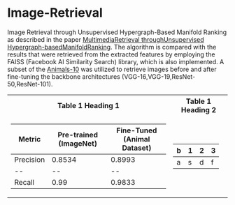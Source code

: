 # Image-Retrieval
Image Retrieval through Unsupervised Hypergraph-Based Manifold Ranking as described in the paper [MultimediaRetrieval throughUnsupervised Hypergraph-basedManifoldRanking](chrome-extension://efaidnbmnnnibpcajpcglclefindmkaj/https://www.ic.unicamp.br/~dcarlos/papers/journals/IEEE-TIP_2019-AcceptedVersion.pdf). The algorithm is compared with the results that were retrieved from the extracted features by employing the FAISS (Facebook AI Similarity Search) library, which is also implemented. A subset of the [Animals-10](https://www.kaggle.com/datasets/alessiocorrado99/animals10) was utilized to retrieve images before and after fine-tuning the backbone architectures (VGG-16,VGG-19,ResNet-50,ResNet-101).

<table>
<tr><th>Table 1 Heading 1 </th><th>Table 1 Heading 2</th></tr>
<tr><td>

|Metric| Pre-trained (ImageNet) | Fine-Tuned (Animal Dataset)|
|--|--|--|
|Precision| 0.8534|0.8993 |
|--|--|--|
|Recall| 0.99|0.9833 |

</td><td>

|b|1|2|3| 
|--|--|--|--|
|a|s|d|f|

</td></tr> </table>
